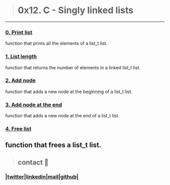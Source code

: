 > # 0x12. C - Singly linked lists
---
### [0. Print list](./0-print_list.c)
function that prints all the elements of a list_t list.
### [1. List length](./1-list_len.c)
function that returns the number of elements in a linked list_t list.
### [2. Add node](2-add_node.c)
function that adds a new node at the beginning of a list_t list.
### [3. Add node at the end](3-add_node_end.c)
function that adds a new node at the end of a list_t list.
### [4. Free list](./4-free_list.c)
function that frees a list_t list.
---
> ## contact 💬

### |[twitter](https://twitter.com/RICARDO1470)|[linkedin](https://www.linkedin.com/in/ricardo-alfonso-camayo/)|[mail](1466@holbertonschool.com)|[github](https://github.com/ricardo1470)|

